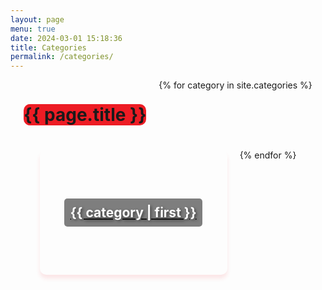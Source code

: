 ```yaml
---
layout: page
menu: true
date: 2024-03-01 15:18:36
title: Categories
permalink: /categories/
---
```



  <div class="categories-cards">
  <h1 class="categories-title">{{ page.title }}</h1>
  {% for category in site.categories %}
    <div class="category-card" style="background-image: url('https://source.unsplash.com/random/300x200?{{ category | first | slugify }}');">
      <a href="/category/{{ category | first | slugify }}">
        <h2>{{ category | first }}</h2>
      </a>
    </div>
  {% endfor %}
  </div>


<style>

.categories-title{
  background-color: #ED1C24;
  border-radius: 10px; 
}
  
.categories-cards {
  display: flex;
  flex-wrap: wrap;
  gap: 20px;
  justify-content: center;
  
}

.category-card {
  width: 300px; /* Match Unsplash image width */
  height: 200px; /* Match Unsplash image height */
  background-size: cover;
  background-position: center;
  display: flex;
  justify-content: center;
  align-items: center;
  border-radius: 10px; 
  box-shadow: 0 6px 6px rgba(237,28,36,0.1);
}

.category-card h2 {
  color: white;
  text-shadow: 2px 2px 4px rgba(0,0,0,0.5); /* Optional: to make text more readable over the image */
  margin: 0;
  padding: 10px;
  background: rgba(0,0,0,0.5); /* Optional: background behind text for readability */
  border-radius: 5px; /* Optional: if background behind text is used */
}
</style>
